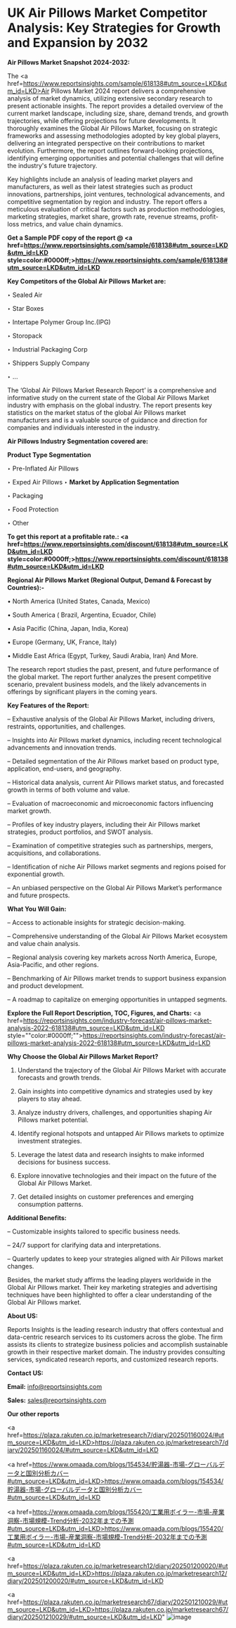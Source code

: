 # UK Air Pillows Market Competitor Analysis: Key Strategies for Growth and Expansion by 2032

<strong>Air Pillows Market Snapshot 2024-2032:</strong>

The <a href=https://www.reportsinsights.com/sample/618138#utm_source=LKD&utm_id=LKD>Air Pillows Market 2024 report</a> delivers a comprehensive analysis of market dynamics, utilizing extensive secondary research to present actionable insights. The report provides a detailed overview of the current market landscape, including size, share, demand trends, and growth trajectories, while offering projections for future developments. It thoroughly examines the Global Air Pillows Market, focusing on strategic frameworks and assessing methodologies adopted by key global players, delivering an integrated perspective on their contributions to market evolution. Furthermore, the report outlines forward-looking projections, identifying emerging opportunities and potential challenges that will define the industry's future trajectory.

Key highlights include an analysis of leading market players and manufacturers, as well as their latest strategies such as product innovations, partnerships, joint ventures, technological advancements, and competitive segmentation by region and industry. The report offers a meticulous evaluation of critical factors such as production methodologies, marketing strategies, market share, growth rate, revenue streams, profit-loss metrics, and value chain dynamics.

<strong>Get a Sample PDF copy of the report @ <a href=https://www.reportsinsights.com/sample/618138#utm_source=LKD&utm_id=LKD style=color:#0000ff;>https://www.reportsinsights.com/sample/618138#utm_source=LKD&utm_id=LKD</a></strong>

<strong>Key Competitors of the Global Air Pillows Market are:</strong>

‣ Sealed Air

‣ Star Boxes

‣ Intertape Polymer Group Inc.(IPG)

‣ Storopack

‣ Industrial Packaging Corp

‣ Shippers Supply Company

‣ ...

The ‘Global Air Pillows Market Research Report’ is a comprehensive and informative study on the current state of the Global Air Pillows Market industry with emphasis on the global industry. The report presents key statistics on the market status of the global Air Pillows market manufacturers and is a valuable source of guidance and direction for companies and individuals interested in the industry.

<strong>Air Pillows Industry Segmentation covered are:</strong>

<strong>Product Type Segmentation</strong>

‣ Pre-Inflated Air Pillows

‣ Exped Air Pillows
‣ 
<strong>Market by Application Segmentation</strong>

‣ Packaging

‣ Food Protection

‣ Other

<strong>To get this report at a profitable rate.: <a href=https://www.reportsinsights.com/discount/618138#utm_source=LKD&utm_id=LKD style=color:#0000ff;>https://www.reportsinsights.com/discount/618138#utm_source=LKD&utm_id=LKD</a></strong>

<strong>Regional Air Pillows Market (Regional Output, Demand &amp; Forecast by Countries):-</strong>

• North America (United States, Canada, Mexico)

• South America ( Brazil, Argentina, Ecuador, Chile)

• Asia Pacific (China, Japan, India, Korea)

• Europe (Germany, UK, France, Italy)

• Middle East Africa (Egypt, Turkey, Saudi Arabia, Iran) And More.

The research report studies the past, present, and future performance of the global market. The report further analyzes the present competitive scenario, prevalent business models, and the likely advancements in offerings by significant players in the coming years.

<strong>Key Features of the Report:</strong>

– Exhaustive analysis of the Global Air Pillows Market, including drivers, restraints, opportunities, and challenges.

– Insights into Air Pillows market dynamics, including recent technological advancements and innovation trends.

– Detailed segmentation of the Air Pillows market based on product type, application, end-users, and geography.

– Historical data analysis, current Air Pillows market status, and forecasted growth in terms of both volume and value.

– Evaluation of macroeconomic and microeconomic factors influencing market growth.

– Profiles of key industry players, including their Air Pillows market strategies, product portfolios, and SWOT analysis.

– Examination of competitive strategies such as partnerships, mergers, acquisitions, and collaborations.

– Identification of niche Air Pillows market segments and regions poised for exponential growth.

– An unbiased perspective on the Global Air Pillows Market’s performance and future prospects.

<strong>What You Will Gain:</strong>

– Access to actionable insights for strategic decision-making.

– Comprehensive understanding of the Global Air Pillows Market ecosystem and value chain analysis.

– Regional analysis covering key markets across North America, Europe, Asia-Pacific, and other regions.

– Benchmarking of Air Pillows market trends to support business expansion and product development.

– A roadmap to capitalize on emerging opportunities in untapped segments.

<strong>Explore the Full Report Description, TOC, Figures, and Charts:</strong>
<a href=https://reportsinsights.com/industry-forecast/air-pillows-market-analysis-2022-618138#utm_source=LKD&utm_id=LKD style=""color:#0000ff;"">https://reportsinsights.com/industry-forecast/air-pillows-market-analysis-2022-618138#utm_source=LKD&utm_id=LKD</a>

<strong>Why Choose the Global Air Pillows Market Report?</strong>

1. Understand the trajectory of the Global Air Pillows Market with accurate forecasts and growth trends.

2. Gain insights into competitive dynamics and strategies used by key players to stay ahead.

3. Analyze industry drivers, challenges, and opportunities shaping Air Pillows market potential.

4. Identify regional hotspots and untapped Air Pillows markets to optimize investment strategies.

5. Leverage the latest data and research insights to make informed decisions for business success.

6. Explore innovative technologies and their impact on the future of the Global Air Pillows Market.

7. Get detailed insights on customer preferences and emerging consumption patterns.

<strong>Additional Benefits:</strong>

– Customizable insights tailored to specific business needs.

– 24/7 support for clarifying data and interpretations.

– Quarterly updates to keep your strategies aligned with Air Pillows market changes.

Besides, the market study affirms the leading players worldwide in the Global Air Pillows market. Their key marketing strategies and advertising techniques have been highlighted to offer a clear understanding of the Global Air Pillows market.

<strong><strong>About US</strong>:</strong>

Reports Insights is the leading research industry that offers contextual and data-centric research services to its customers across the globe. The firm assists its clients to strategize business policies and accomplish sustainable growth in their respective market domain. The industry provides consulting services, syndicated research reports, and customized research reports.

<strong>Contact US:</strong>

<p class=><b>Email:</b> <a href=mailto:info@reportsinsights.com>info@reportsinsights.com</a></p>
<p class=><b>Sales:</b> <a href=mailto:sales@reportsinsights.com>sales@reportsinsights.com</a></p>

<strong>Our other reports</strong>

<a href=https://plaza.rakuten.co.jp/marketresearch7/diary/202501160024/#utm_source=LKD&utm_id=LKD>https://plaza.rakuten.co.jp/marketresearch7/diary/202501160024/#utm_source=LKD&utm_id=LKD</a>

<a href=https://www.omaada.com/blogs/154534/貯湯器-市場-グローバルデータと国別分析カバー#utm_source=LKD&utm_id=LKD>https://www.omaada.com/blogs/154534/貯湯器-市場-グローバルデータと国別分析カバー#utm_source=LKD&utm_id=LKD</a>

<a href=https://www.omaada.com/blogs/155420/工業用ボイラー-市場-産業洞察-市場規模-Trend分析-2032年までの予測#utm_source=LKD&utm_id=LKD>https://www.omaada.com/blogs/155420/工業用ボイラー-市場-産業洞察-市場規模-Trend分析-2032年までの予測#utm_source=LKD&utm_id=LKD</a>

<a href=https://plaza.rakuten.co.jp/marketresearch12/diary/202501200020/#utm_source=LKD&utm_id=LKD>https://plaza.rakuten.co.jp/marketresearch12/diary/202501200020/#utm_source=LKD&utm_id=LKD</a>

<a href=https://plaza.rakuten.co.jp/marketresearch67/diary/202501210029/#utm_source=LKD&utm_id=LKD>https://plaza.rakuten.co.jp/marketresearch67/diary/202501210029/#utm_source=LKD&utm_id=LKD</a>"
![image](https://github.com/user-attachments/assets/75da62c2-b123-4baf-9402-a96c546728f4)
